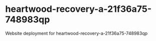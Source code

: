 # heartwood-recovery-a-21f36a75-748983qp
Website deployment for heartwood-recovery-a-21f36a75-748983qp
